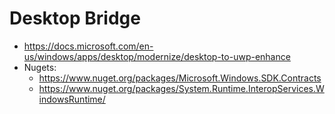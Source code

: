 # Desktop Bridge

- https://docs.microsoft.com/en-us/windows/apps/desktop/modernize/desktop-to-uwp-enhance
- Nugets:
  - https://www.nuget.org/packages/Microsoft.Windows.SDK.Contracts
  - https://www.nuget.org/packages/System.Runtime.InteropServices.WindowsRuntime/
